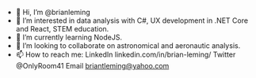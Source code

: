 - 👋 Hi, I’m @brianleming
- 👀 I’m interested in data analysis with C#, UX development in .NET Core and React, STEM education.
- 🌱 I’m currently learning NodeJS.
- 💞️ I’m looking to collaborate on astronomical and aeronautic analysis.
- 📫 How to reach me:
  LinkedIn linkedin.com/in/brian-leming/
  Twitter @OnlyRoom41
  Email briantleming@yahoo.com
